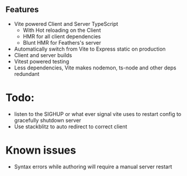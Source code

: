 ## Features

- Vite powered Client and Server TypeScript
  - With Hot reloading on the Client
  - HMR for all client dependencies
  - Blunt HMR for Feathers's server
- Automatically switch from Vite to Express static on production
- Client and server builds
- Vitest powered testing
- Less dependencies, Vite makes nodemon, ts-node and other deps redundant

# Todo:

- listen to the SIGHUP or what ever signal vite uses to restart config to gracefully shutdown server
- Use stackblitz to auto redirect to correct client

# Known issues

- Syntax errors while authoring will require a manual server restart
